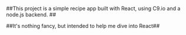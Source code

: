 
##This project is a simple recipe app built with React, using C9.io and a node.js backend. ##

##It's nothing fancy, but intended to help me dive into React##
